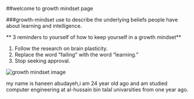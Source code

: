 ##welcome to growth mindset page


###growth-mindset 
use to describe the underlying beliefs people have about learning and intelligence.

** 3 reminders to yourself of how to keep yourself in a growth mindset**



1. Follow the research on brain plasticity.
1. Replace the word “failing” with the word “learning.” 
1. Stop seeking approval.


![growth mindset image](https://www.google.ae/url?sa=i&rct=j&q=&esrc=s&source=images&cd=&ved=2ahUKEwjX0ef4vbPnAhWH2BQKHR4NDvMQjRx6BAgBEAQ&url=https%3A%2F%2Fwww.flickr.com%2Fphotos%2Fxverges%2F5867129872&psig=AOvVaw1soE-qw61MZGoCyT-JGzqG&ust=1580753079080303)


my name is haneen abudayeh,i am 24 year old ago and am studied computer engineering at al-hussain bin talal univarsities from one year ago.

